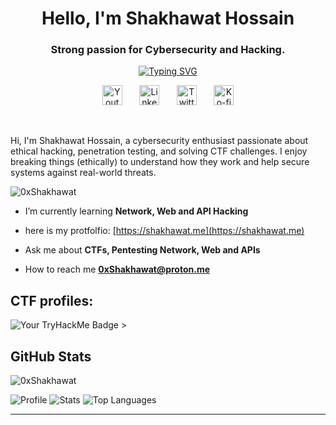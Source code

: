 <div align="center">
<h1 align="center">Hello, I'm Shakhawat Hossain</h1>
</div>
<h3 align="center">Strong passion for Cybersecurity and Hacking.</h3>
<p align="center">
<a href="https://shakhawat.me"><img src="https://readme-typing-svg.demolab.com?font=Roboto&size=30&pause=1000&color=7B3FE4&width=435&lines=Cybersecurity+Researcher;Network,+Web,+API+Pentester;Computer+Science+Student;App+Developer;Technopreneur" alt="Typing SVG" /></a>
<!-- Social icons section -->
<p align="center">
  <a href="https://www.youtube.com/@0xShakhawat"><img width="32px" alt="Youtube" title="Youtube" src="https://i.imgur.com/qiXu7b2.png"/></a>
  &#8287;&#8287;&#8287;&#8287;&#8287;
  <a href="https://www.linkedin.com/in/0xShakhawat"><img width="32px" alt="LinkedIn" title="LinkedIn" src="https://i.imgur.com/yRpa1dQ.png"/></a>
  &#8287;&#8287;&#8287;&#8287;&#8287;
  <a href="https://twitter.com/0xShakhawat"><img width="32px" alt="Twitter" title="Twitter" src="https://i.imgur.com/AixJgnm.png"/></a>
  &#8287;&#8287;&#8287;&#8287;&#8287;
  <a href="https://ko-fi.com/0xShakhawat"><img width="32px" alt="Ko-fi" title="Buy me a coffee" src="https://i.imgur.com/PpLeD3K.png"/></a>
</p>

<br/>
  
Hi, I'm Shakhawat Hossain, a cybersecurity enthusiast passionate about ethical hacking, penetration testing, and solving CTF challenges. I enjoy breaking things (ethically) to understand how they work and help secure systems against real-world threats.  

<p align="left"> <img src="https://komarev.com/ghpvc/?username=0xShakhawat&label=Profile%20views&color=0e75b6&style=flat" alt="0xShakhawat" /> </p>

-  I’m currently learning **Network, Web and API Hacking**

-  here is my protfolfio: [https://shakhawat.me](https://shakhawat.me)

-  Ask me about **CTFs, Pentesting Network, Web and APIs**

-  How to reach me **0xShakhawat@proton.me**

## CTF profiles:
<img src="https://tryhackme-badges.s3.amazonaws.com/0xShakhawat.png" alt="Your TryHackMe Badge" />  >

## GitHub Stats
<p><img align="center" src="https://github-readme-streak-stats.herokuapp.com/?user=0xShakhawat&" alt="0xShakhawat" /></p>

![Profile](http://github-profile-summary-cards.vercel.app/api/cards/profile-details?username=0xShakhawat&theme=github_dark)
![Stats](http://github-profile-summary-cards.vercel.app/api/cards/stats?username=0xShakhawat&theme=github_dark)
![Top Languages](http://github-profile-summary-cards.vercel.app/api/cards/repos-per-language?username=0xShakhawat&theme=github_dark)

---